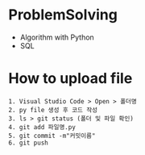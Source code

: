 # ProblemSolving
* Algorithm with Python
* SQL

# How to upload file
    1. Visual Studio Code > Open > 폴더명
    2. py file 생성 후 코드 작성
    3. ls > git status (폴더 및 파일 확인)
    4. git add 파일명.py
    5. git commit -m"커밋이름"
    6. git push
